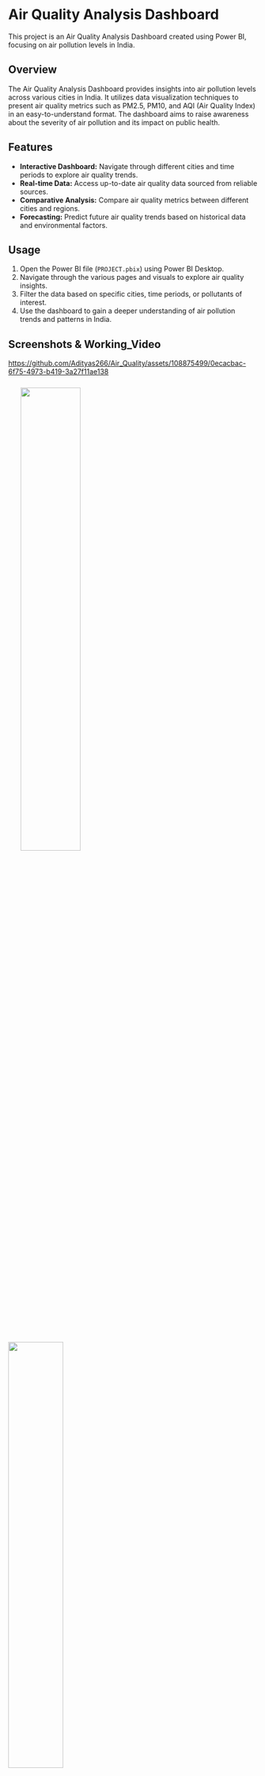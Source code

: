 # Air Quality Analysis Dashboard

This project is an Air Quality Analysis Dashboard created using Power BI, focusing on air pollution levels in India.

## Overview

The Air Quality Analysis Dashboard provides insights into air pollution levels across various cities in India. It utilizes data visualization techniques to present air quality metrics such as PM2.5, PM10, and AQI (Air Quality Index) in an easy-to-understand format. The dashboard aims to raise awareness about the severity of air pollution and its impact on public health.

## Features

- **Interactive Dashboard:** Navigate through different cities and time periods to explore air quality trends.
- **Real-time Data:** Access up-to-date air quality data sourced from reliable sources.
- **Comparative Analysis:** Compare air quality metrics between different cities and regions.
- **Forecasting:** Predict future air quality trends based on historical data and environmental factors.

## Usage

1. Open the Power BI file (`PROJECT.pbix`) using Power BI Desktop.
2. Navigate through the various pages and visuals to explore air quality insights.
3. Filter the data based on specific cities, time periods, or pollutants of interest.
4. Use the dashboard to gain a deeper understanding of air pollution trends and patterns in India.

## Screenshots & Working_Video
https://github.com/Adityas266/Air_Quality/assets/108875499/0ecacbac-6f75-4973-b419-3a27f11ae138 

<div align="left">
  <div>
  <img src="https://github.com/Adityas266/Air_Quality/assets/108875499/a4406191-0e85-4d65-a263-5324cb63da7a" width="49%" hspace="25" vspace="10">
  <img src="https://github.com/Adityas266/Air_Quality/assets/108875499/fd432638-6a73-492b-9228-9a4b7b9a6c02" width="47%"  vspace="10">
  </div>
  <div>
  <img src="https://github.com/Adityas266/Air_Quality/assets/108875499/9c894a88-0269-4b06-a852-a0116200b30e" width="49%" hspace="25"  vspace="10">
  <img src="https://github.com/Adityas266/Air_Quality/assets/108875499/714abc3c-9e9b-4dc3-8f7d-18c696ca50f9" width="47%" vspace="10">
  </div>
  <div>
  <img src="https://github.com/Adityas266/Air_Quality/assets/108875499/8595a2c8-250b-44b8-88be-8d0c6edb6c9d" width="49%" hspace="25"  vspace="10">
  <img src="https://github.com/Adityas266/Air_Quality/assets/108875499/54569c03-04aa-4604-989e-9b3757199fd6" width="47%"  vspace="10">
  </div>
</div>

